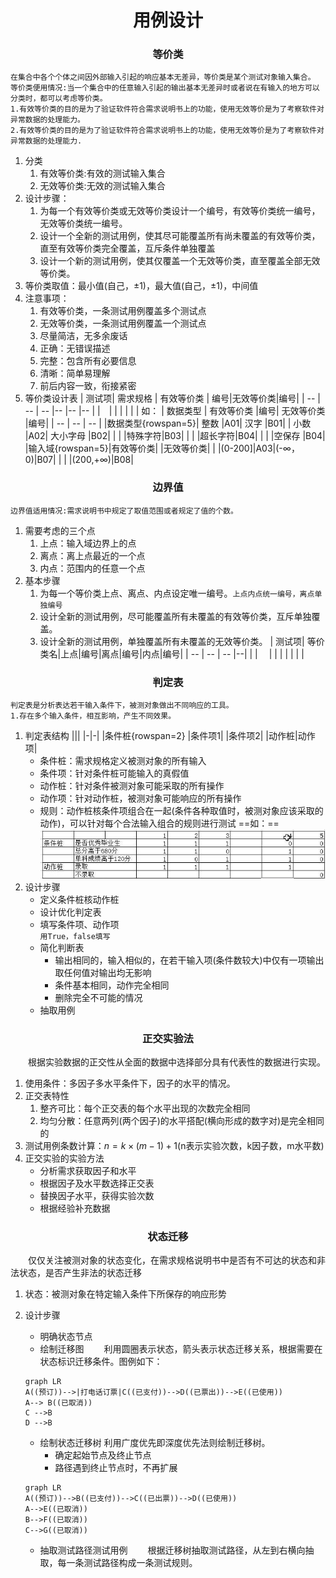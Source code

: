 <style>
h1,h3{
    text-align:center
}
</style>

# 用例设计
### 等价类
~~~
在集合中各个个体之间因外部输入引起的响应基本无差异，等价类是某个测试对象输入集合。
等价类便用情况:当一个集合中的任意输入引起的输出基本无差异时或者说在有输入的地方可以分类时，都可以考虑等价类。
1.有效等价类的目的是为了验证软件符合需求说明书上的功能，使用无效等价是为了考察软件对异常数据的处理能力。
2.有效等价类的目的是为了验证软件符合需求说明书上的功能，使用无效等价是为了考察软件对异常数据的处理能力.
~~~
1. 分类
    1. 有效等价类:有效的测试输入集合
    2. 无效等价类:无效的测试输入集合
2. 设计步骤：
    1. 为每一个有效等价类或无效等价类设计一个编号，有效等价类统一编号，无效等价类统一编号。
    2. 设计一个全新的测试用例，使其尽可能覆盖所有尚未覆盖的有效等价类，直至有效等价类完全覆盖，互斥条件单独覆盖
    3. 设计一个新的测试用例，使其仅覆盖一个无效等价类，直至覆盖全部无效等价类。
3. 等价类取值：最小值(自己，±1)，最大值(自己，±1)，中间值
4. 注意事项：
    1. 有效等价类，一条测试用例覆盖多个测试点
    2. 无效等价类，一条测试用例覆盖一个测试点
    3. 尽量简洁，无多余废话
    4. 正确：无错误描述
    5. 完整：包含所有必要信息
    6. 清晰：简单易理解
    7. 前后内容一致，衔接紧密
5. 等价类设计表
   | 测试项| 需求规格 | 有效等价类 | 编号|无效等价类|编号|
   | -- | -- | -- |-- |-- |-- |
   |&emsp;|   |   |  |  | |
   如：
   | 数据类型 | 有效等价类 |编号| 无效等价类 |编号|
   | -- | -- | -- |
|数据类型{rowspan=5}| 整数 |A01| 汉字 |B01| 
| 小数 |A02| 大小字母 |B02|
|      | |特殊字符|B03|
|      | |超长字符|B04|
|      | |空保存  |B04|
|输入域{rowspan=5}|有效等价类| |无效等价类| |
|(0-200]|A03|(-$\infty$，0)|B07|
|      |  |(200,+$\infty$)|B08|

### 边界值
~~~
边界值适用情况:需求说明书中规定了取值范围或者规定了值的个数。
~~~
1. 需要考虑的三个点
    1. 上点：输入域边界上的点
    2. 离点：离上点最近的一个点
    3. 内点：范围内的任意一个点
2. 基本步骤
    1. 为每一个等价类上点、离点、内点设定唯一编号。`上点内点统一编号，离点单独编号`
    2. 设计全新的测试用例，尽可能覆盖所有未覆盖的有效等价类，互斥单独覆盖。
    3. 设计全新的测试用例，单独覆盖所有未覆盖的无效等价类。
       | 测试项| 等价类名|上点|编号|离点|编号|内点|编号|
       | -- | -- | -- |--|
       |    | &emsp;|  |  | |  |  | | 
### 判定表
~~~
判定表是分析表达若干输入条件下，被测对象做出不同响应的工具。
1.存在多个输入条件，相互影响，产生不同效果。
~~~
1. 判定表结构
   |||
   |-|-|
   |条件桩{rowspan=2} |条件项1|
   |条件项2|
   |动作桩|动作项|
   - 条件桩：需求规格定义被测对象的所有输入
   - 条件项：针对条件桩可能输入的真假值
   - 动作桩：针对条件被测对象可能采取的所有操作
   - 动作项：针对动作桩，被测对象可能响应的所有操作
   - 规则：动作桩核条件项组合在一起(条件各种取值时，被测对象应该采取的动作)，可以针对每个合法输入组合的规则进行测试
   ==如：==
    ![Img](./.FILES/用例设计.md/img-20221009110318.png)
2. 设计步骤
    - 定义条件桩核动作桩
    - 设计优化判定表
    - 填写条件项、动作项    
       `用True，false填写`
    - 简化判断表
      - 输出相同的，输入相似的，在若干输入项(条件数较大)中仅有一项输出取任何值对输出均无影响
      - 条件基本相同，动作完全相同
      - 删除完全不可能的情况
    - 抽取用例 
### 正交实验法
&emsp;&emsp;根据实验数据的正交性从全面的数据中选择部分具有代表性的数据进行实现。
1. 使用条件：多因子多水平条件下，因子的水平的情况。
2. 正交表特性
    1. 整齐可比：每个正交表的每个水平出现的次数完全相同
    2. 均匀分散：任意两列(两个因子)的水平搭配(横向形成的数字对)是完全相同的
3. 测试用例条数计算：$n=k \times{(m-1)}+1$(n表示实验次数，k因子数，m水平数)
4. 正交实验的实验方法
    - 分析需求获取因子和水平
    - 根据因子及水平数选择正交表
    - 替换因子水平，获得实验次数
    - 根据经验补充数据
### 状态迁移
&emsp;&emsp;仅仅关注被测对象的状态变化，在需求规格说明书中是否有不可达的状态和非法状态，是否产生非法的状态迁移
1. 状态：被测对象在特定输入条件下所保存的响应形势
2. 设计步骤
    - 明确状态节点
    - 绘制迁移图
      &emsp;&emsp;利用圆圈表示状态，箭头表示状态迁移关系，根据需要在状态标识迁移条件。图例如下：
     ```mermaid
     graph LR
     A((预订))-->|打电话订票|C((已支付))-->D((已票出))-->E((已使用))
     A--> B((已取消))
     C -->B
     D -->B
     ```
    
    - 绘制状态迁移树
      利用广度优先即深度优先法则绘制迁移树。
      - 确定起始节点及终止节点
      - 路径遇到终止节点时，不再扩展
     ```mermaid
     graph LR
     A((预订))-->B((已支付))-->C((已出票))-->D((已使用))
     A-->E((已取消))
     B-->F((已取消)) 
     C-->G((已取消)) 
     ```
    - 抽取测试路径测试用例
      &emsp;&emsp;根据迁移树抽取测试路径，从左到右横向抽取，每一条测试路径构成一条测试规则。
